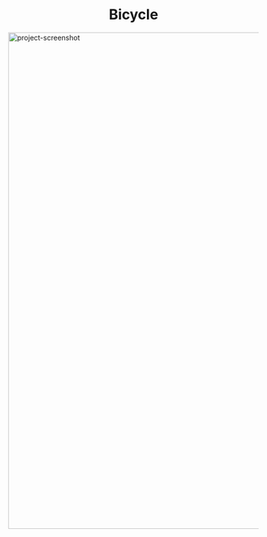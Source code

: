 <h1 align="center" id="title">Bicycle</h1>

<img src="https://i.postimg.cc/7Zc8Nr1j/bicycle.gif" alt="project-screenshot" width="1000">
